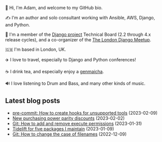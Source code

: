 <p>👋 Hi, I'm Adam, and welcome to my GitHub bio.<p>✍️ I'm an author and solo consultant working with Ansible, AWS, Django, and Python.<p>🦄 I'm a member of the <a class="reference external" href="https://www.djangoproject.com/foundation/teams/">Django project</a> Technical Board (2.2 through 4.x release cycles), and a co-organizer of the <a class="reference external" href="https://www.djangolondon.com/">The London Django Meetup</a>.<p>🇬🇧 I'm based in London, UK.<p>✈️ I love to travel, especially to Django and Python conferences!<p>☕️ I drink tea, and especially enjoy a <a class="reference external" href="https://en.wikipedia.org/wiki/Genmaicha">genmaicha</a>.<p>🔊 I love listening to Drum and Bass, and many other kinds of music.</p></p></p></p></p></p></p>

## Latest blog posts

* [pre-commit: How to create hooks for unsupported tools](https://adamj.eu/tech/2023/02/09/pre-commit-hooks-unsupported-tools/) (2023-02-09)
* [New purchasing power parity discounts](https://adamj.eu/tech/2023/02/02/new-purchasing-parity-power-discounts/) (2023-02-02)
* [Git: How to add and remove execute permissions](https://adamj.eu/tech/2023/01/31/git-add-remove-execute-permissions/) (2023-01-31)
* [Tidelift for five packages I maintain](https://adamj.eu/tech/2023/01/09/tidelift-for-five-packages-i-maintain/) (2023-01-09)
* [Git: How to change the case of filenames](https://adamj.eu/tech/2022/12/09/git-change-case-of-filenames/) (2022-12-09)